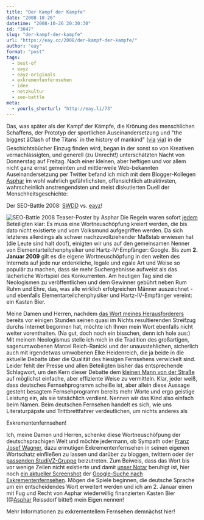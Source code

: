 ```yaml
---
title: "Der Kampf der Kämpfe"
date: "2008-10-26"
datetime: "2008-10-26 20:30:30"
id: "3047"
slug: "der-kampf-der-kampfe"
url: "https://eay.cc/2008/der-kampf-der-kampfe/"
author: "eay"
format: "post"
tags:
  - best-of
  - eayz
  - eayz-originals
  - exkrementenfernsehen
  - idee
  - netzkultur
  - seo-battle
meta:
  - yourls_shorturl: "http://eay.li/73"
---
```


Das, was später als der Kampf der Kämpfe, die Krönung des menschlichen Schaffens, der Prototyp der sportlichen Auseinandersetzung und "the biggest âClash of the Titans´ in the history of mankind" ([via](http://www.time.com/) [via](http://so-war-das-damals.de/2008/10/26/swdd-vs-eayz-seo-battle-2008/)) in die Geschichtsbücher Einzug finden wird, began in der sonst so von Kreativen vernachlässigten, und generell (zu Unrecht!) unterschätzten Nacht von Donnerstag auf Freitag. Nach einer kleinen, aber heftigen und vor allem nicht ganz ernst gemeinten und mittlerweile Web-bekannten Auseinandersetzung per Twitter befand ich mich mit dem Blogger-Kollegen [Asphar](http://so-war-das-damals.de/) im wohl wahrlich gefährlichsten, offensichtlich attraktivsten, wahrscheinlich anstrengendsten und meist diskutierten Duell der Menschheitsgeschichte:

Der SEO-Battle 2008: [SWDD](http://so-war-das-damals.de/) vs. [eayz](http://eay.cc/)!

![](/uploads/2008/seobattle.jpg "SEO-Battle 2008 Teaser-Poster by Asphar") Die Regeln waren sofort [jedem](http://twitter.com/Eay/status/972768916) Beteiligten klar: Es muss eine Wortneuschöpfung kreiert werden, die bis dato nicht existierte und vom Volksmund aufgegriffen werden. Da sich letzteres allerdings als schwer nachzuvollziehender Maßstab erwiesen hat (die Leute sind halt doof), einigten wir uns auf den gemeinsamen Nenner von Elementarteilchenphysiker und Hartz-IV-Empfänger: Google. Bis zum **2\. Januar 2009** gilt es die eigene Wortneuschöpfung in den weiten des Internets auf jede nur erdenkliche, legale und egale Art und Weise so populär zu machen, dass sie mehr Suchergebnisse aufweist als das lächerliche Wortspiel des Konkurrenten. Am heutigen Tag sind die Neologismen zu veröffentlichen und dem Gewinner gebührt neben Rum Ruhm und Ehre, das, was alle wirklich erfolgreichen Männer auszeichnet - und ebenfalls Elementarteilchenphysiker und Hartz-IV-Empfänger vereint: ein Kasten Bier.

Meine Damen und Herren, nachdem [das Wort meines Herausforderers](http://so-war-das-damals.de/2008/10/26/swdd-vs-eayz-seo-battle-2008/) bereits vor einigen Stunden seinen quasi im Nichts resultierenden Streifzug durchs Internet begonnen hat, möchte ich Ihnen mein Wort ebenfalls nicht weiter vorenthalten. (Na gut, doch noch ein bisschen, denn ich hole aus:) Mit meinem Neologismus stelle ich mich in die Tradition des großartigen, sagenumwobenen Marcel Reich-Ranicki und der unausstehlichen, sicherlich auch mit irgendetwas umwobenen Elke Heidenreich, die ja beide in die aktuelle Debatte über die Qualität des hiesigen Fernsehens verwickelt sind. Leider fehlt der Presse und allen Beteiligten bisher das entsprechende Schlagwort, um den Kern dieser Debatte dem [kleinen Mann von der Straße](http://toonblog.squarespace.com/postings/2008/9/29/was-nun.html) auf möglichst einfache, aber effiziente Weise zu vermitteln. Klar, jeder weiß, dass deutsches Fernsehprogramm scheiße ist, aber allein diese Aussage gesteht besagtem Fernsehprogramm bereits mehr Worte und ergo geistige Leistung ein, als sie tatsächlich verdient. Nennen wir das Kind also einfach beim Namen. Beim deutschen Fernsehen handelt es sich, wie uns Literaturpäpste und Trittbrettfahrer verdeutlichen, um nichts anderes als

Exkrementenfernsehen!

Ich, meine Damen und Herren, schenke diese Wortneuschöfpung der deutschsprachigen Welt und möchte jedermann, ob Sympath oder [Franz Josef Wagner](http://infemme.twoday.net/topics/Post+an+Wagner/), dazu ermutigen Exkrementenfernsehen in seinen eigenen Wortschatz einfließen zu lassen und darüber zu bloggen, twittern oder der [passenden StudiVZ-Gruppe](http://www.studivz.net/Groups/Overview/557a73e3fbaede1e) beizutreten. Zum Beiweis, dass das Wort bis vor wenige Zeilen nicht existierte und damit [unser Notar](http://twitter.com/CholeriK/status/972787770) beruhigt ist, hier noch [ein aktueller Screenshot](//eay.cc/uploads/2008/exkrementenfernsehen.gif) der [Google-Suche nach Exkrementenfernsehen](http://tinyurl.com/exkrementenfernsehen). Mögen die Spiele beginnen, die deutsche Sprache um ein entscheidendes Wort erweitert werden und ich am 2. Januar einen mit Fug und Recht von Asphar wiederwillig finanzierten Kasten Bier (@[Asphar](http://twitter.com/Asphar) Reissdorf bitte!) mein Eigen nennen!

Mehr Informationen zu exkrementellem Fernsehen demnächst hier!
